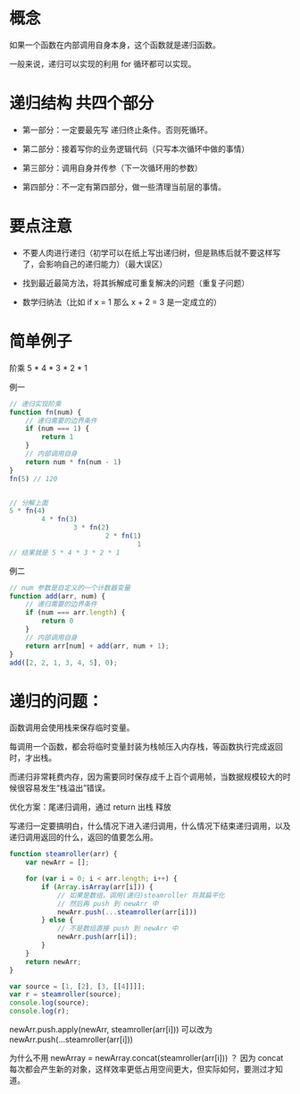 # 概念

如果一个函数在内部调用自身本身，这个函数就是递归函数。

一般来说，递归可以实现的利用 for 循环都可以实现。



# 递归结构 共四个部分

+ 第一部分：一定要最先写 递归终止条件。否则死循环。

+ 第二部分：接着写你的业务逻辑代码（只写本次循环中做的事情）

+ 第三部分：调用自身并传参（下一次循环用的参数）

+ 第四部分：不一定有第四部分，做一些清理当前层的事情。


# 要点注意

+ 不要人肉进行递归（初学可以在纸上写出递归树，但是熟练后就不要这样写了，会影响自己的递归能力）（最大误区）

+ 找到最近最简方法，将其拆解成可重复解决的问题（重复子问题）

+ 数学归纳法（比如 if x = 1 那么 x + 2 = 3 是一定成立的）


# 简单例子

阶乘 5 * 4 * 3 * 2 * 1

例一
```js
// 递归实现阶乘
function fn(num) {
    // 递归需要的边界条件
    if (num === 1) {
        return 1
    }
    // 内部调用自身
    return num * fn(num - 1)
}
fn(5) // 120


// 分解上面
5 * fn(4)
        4 * fn(3)
                3 * fn(2)
                        2 * fn(1)
                                1
// 结果就是 5 * 4 * 3 * 2 * 1
```

例二
```js
// num 参数是自定义的一个计数器变量
function add(arr, num) {
    // 递归需要的边界条件
    if (num === arr.length) {
        return 0
    }
    // 内部调用自身
    return arr[num] + add(arr, num + 1);
}
add([2, 2, 1, 3, 4, 5], 0);
```



# 递归的问题：

函数调用会使用栈来保存临时变量。

每调用一个函数，都会将临时变量封装为栈帧压入内存栈，等函数执行完成返回时，才出栈。

而递归非常耗费内存，因为需要同时保存成千上百个调用帧，当数据规模较大的时候很容易发生“栈溢出”错误。


优化方案：尾递归调用，通过 return 出栈 释放


写递归一定要搞明白，什么情况下进入递归调用，什么情况下结束递归调用，以及递归调用返回的什么，返回的值要怎么用。

```javascript
function steamroller(arr) {
    var newArr = [];

    for (var i = 0; i < arr.length; i++) {
        if (Array.isArray(arr[i])) {
            // 如果是数组，调用(递归)steamroller 将其扁平化
            // 然后再 push 到 newArr 中
            newArr.push(...steamroller(arr[i]))
        } else {
            // 不是数组直接 push 到 newArr 中
            newArr.push(arr[i]);
        }
    }
    return newArr;
}

var source = [1, [2], [3, [[4]]]];
var r = steamroller(source);
console.log(source);
console.log(r);
```
newArr.push.apply(newArr, steamroller(arr[i]))
可以改为
newArr.push(...steamroller(arr[i]))

为什么不用 newArray = newArray.concat(steamroller(arr[i])) ？
因为 concat 每次都会产生新的对象，这样效率更低占用空间更大，但实际如何，要测过才知道。